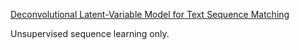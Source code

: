 [Deconvolutional Latent-Variable Model for Text Sequence Matching](https://arxiv.org/abs/1709.07109)

Unsupervised sequence learning only.
